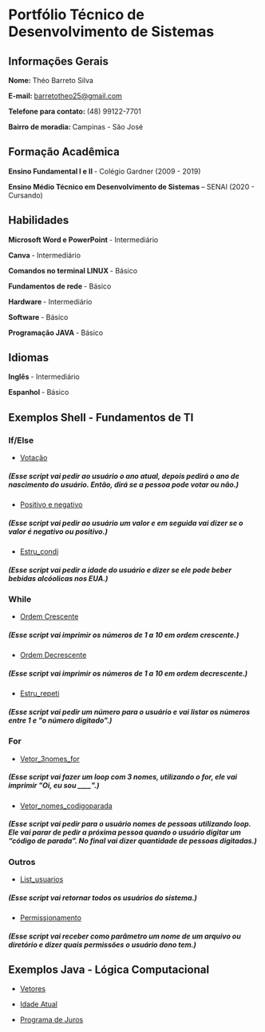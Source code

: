 # Portfólio Técnico de Desenvolvimento de Sistemas
## <b> Informações Gerais </b>
<b> Nome: </b> Théo Barreto Silva 

<b> E-mail: </b> barretotheo25@gmail.com

<b> Telefone para contato: </b> (48) 99122-7701

<b> Bairro de moradia: </b> Campinas - São José

## <b> Formação Acadêmica </b>

<b> Ensino Fundamental I e II </B> - Colégio Gardner (2009 - 2019)

<b> Ensino Médio Técnico em Desenvolvimento de Sistemas </B> – SENAI (2020 - Cursando)

## <b> Habilidades </b>

<B> Microsoft Word e PowerPoint </B> - Intermediário

<B> Canva </B> - Intermediário

<B> Comandos no terminal LINUX </B> - Básico

<B> Fundamentos de rede </B> - Básico

<B> Hardware </B> - Intermediário

<B> Software </B> - Básico

<B> Programação JAVA </B> - Básico

## <b> Idiomas </b>

<b> Inglês </b> - Intermediário

<b> Espanhol </b> - Básico

## <b> Exemplos Shell - Fundamentos de TI </b>

### If/Else

* [Votação](\FundamentosTI/exemplos/votação.sh)
##### (Esse script vai pedir ao usuário o ano atual, depois pedirá o ano de nascimento do usuário. Então, dirá se a pessoa pode votar ou não.)

* [Positivo e negativo](\FundamentosTI\exemplos\positivo_negativo.sh)
##### (Esse script vai pedir ao usuário um valor e em seguida vai dizer se o valor é negativo ou positivo.)

* [Estru_condi](/Portfolio-Tecnico-2B/blob/main/FundamentosTI/exemplos/estru_condi.sh)
##### (Esse script vai pedir a idade do usuário e dizer se ele pode beber bebidas alcóolicas nos EUA.)

### While

* [Ordem Crescente](\FundamentosTI\exemplos\ordem_crescente.sh)
##### (Esse script vai imprimir os números de 1 a 10 em ordem crescente.)

* [Ordem Decrescente](\FundamentosTI\exemplos\ordem_decrescente.sh)
##### (Esse script vai imprimir os números de 1 a 10 em ordem decrescente.)

* [Estru_repeti](\FundamentosTI\exemplos\estru_repeti.sh)
##### (Esse script vai pedir um número para o usuário e vai listar os números entre 1 e "o número digitado".)

### For

* [Vetor_3nomes_for](\FundamentosTI\exemplos\vetor_3nomes_for.sh)
##### (Esse script vai fazer um loop com 3 nomes, utilizando o for, ele vai imprimir "Oi, eu sou ____".)

* [Vetor_nomes_codigoparada](\FundamentosTI\exemplos\vetor_nomes_codigoparada.sh)
##### (Esse script vai pedir para o usuário nomes de pessoas utilizando loop. Ele vai parar de pedir a próxima pessoa quando o usuário digitar um “código de parada”. No final vai dizer quantidade de pessoas digitadas.)

### Outros

* [List_usuarios](\FundamentosTI\exemplos\list_usuarios.sh)
##### (Esse script vai retornar todos os usuários do sistema.)

* [Permissionamento](\FundamentosTI\exemplos\permissao_dono.sh)
##### (Esse script vai receber como parâmetro um nome de um arquivo ou diretório e dizer quais permissões o usuário dono tem.)

## <b> Exemplos Java - Lógica Computacional </b>

* [Vetores](LogicaComputacional\exemplos\Vetores.java)

* [Idade Atual](\LogicaComputacional\exemplos\Idade_atual.java)

* [Programa de Juros](\LogicaComputacional\exemplos\Programa_juros.java)
